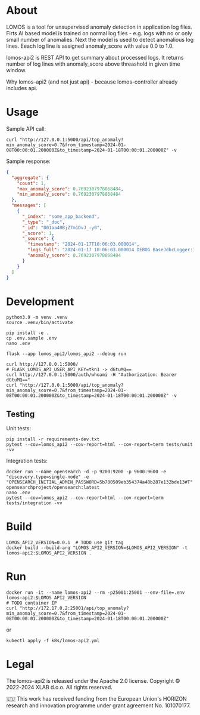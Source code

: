 # About

LOMOS is a tool for unsupervised anomaly detection in application log files.
Firts AI based model is trained on normal log files -
e.g. logs with no or only small number of anomalies.
Next the model is used to detect anomalious log lines.
Eeach log line is assigned anomaly_score with value 0.0 to 1.0.

lomos-api2 is REST API to get summary about processed logs.
It returns number of log lines with anomaly_score above threashold in given time window.

Why lomos-api2 (and not just api) - because lomos-controller already includes api.

# Usage


Sample API call:

```shell
curl "http://127.0.0.1:5000/api/top_anomaly?min_anomaly_score=0.7&from_timestamp=2024-01-08T00:00:01.200000Z&to_timestamp=2024-01-18T00:00:01.200000Z" -v
```

Sample response:

```json
{
  "aggregate": {
    "count": 1,
    "max_anomaly_score": 0.7692307978868484,
    "min_anomaly_score": 0.7692307978868484
  },
  "messages": [
    {
      "_index": "some_app_backend",
      "_type": "_doc",
      "_id": "D01aa40BjZ7m1DvJ_-y0",
      "_score": 1,
      "_source": {
        "timestamp": "2024-01-17T10:06:03.000014",
        "logs_full": "2024-01-17 10:06:03.000014 DEBUG BaseJdbcLogger:159 - <==    Updates: 1",
        "anomaly_score": 0.7692307978868484
      }
    }
  ]
}
```

# Development

```shell
python3.9 -m venv .venv
source .venv/bin/activate

pip install -e .
cp .env.sample .env
nano .env

flask --app lomos_api2/lomos_api2 --debug run

curl http://127.0.0.1:5000/
# FLASK_LOMOS_API_USER_API_KEY=tkn1 -> dGtuMQ==
curl http://127.0.0.1:5000/auth/whoami -H "Authorization: Bearer dGtuMQ=="
curl "http://127.0.0.1:5000/api/top_anomaly?min_anomaly_score=0.7&from_timestamp=2024-01-08T00:00:01.200000Z&to_timestamp=2024-01-18T00:00:01.200000Z" -v
```

## Testing

Unit tests:

```
pip install -r requirements-dev.txt
pytest --cov=lomos_api2 --cov-report=html --cov-report=term tests/unit -vv
```

Integration tests:

```
docker run --name opensearch -d -p 9200:9200 -p 9600:9600 -e "discovery.type=single-node" -e "OPENSEARCH_INITIAL_ADMIN_PASSWORD=5b780509eb354374a48b287e132bde13#T" opensearchproject/opensearch:latest
nano .env
pytest --cov=lomos_api2 --cov-report=html --cov-report=term tests/integration -vv
```

# Build

```shell
LOMOS_API2_VERSION=0.0.1  # TODO use git tag
docker build --build-arg "LOMOS_API2_VERSION=$LOMOS_API2_VERSION" -t lomos-api2:$LOMOS_API2_VERSION .
```

# Run

```shell
docker run -it --name lomos-api2 --rm -p25001:25001 --env-file=.env lomos-api2:$LOMOS_API2_VERSION
# TODO container IP
curl "http://172.17.0.2:25001/api/top_anomaly?min_anomaly_score=0.7&from_timestamp=2024-01-08T00:00:01.200000Z&to_timestamp=2024-01-18T00:00:01.200000Z"
```

or

```shell
kubectl apply -f k8s/lomos-api2.yml
```

# Legal
The lomos-api2 is released under the Apache 2.0 license.
Copyright © 2022-2024 XLAB d.o.o. All rights reserved.

🇪🇺 This work has received funding from the European Union's HORIZON research and innovation programme under grant agreement No. 101070177.
